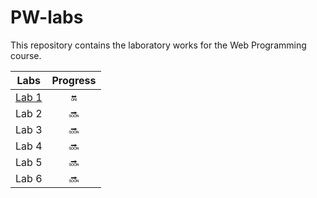 # PW-labs

This repository contains the laboratory works for the Web Programming course.

| Labs          | Progress |
| :---:         | :---:    |
| [Lab 1](Lab1) | :on:     |
| Lab 2         | :soon:   |
| Lab 3         | :soon:   |
| Lab 4         | :soon:   |
| Lab 5         | :soon:   |
| Lab 6         | :soon:   |